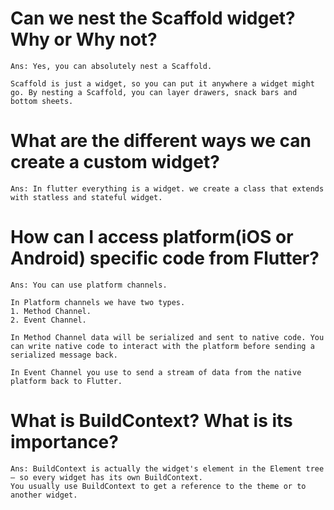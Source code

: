 # Can we nest the Scaffold widget? Why or Why not?
```
Ans: Yes, you can absolutely nest a Scaffold.

Scaffold is just a widget, so you can put it anywhere a widget might go. By nesting a Scaffold, you can layer drawers, snack bars and bottom sheets.
```

# What are the different ways we can create a custom widget?
```
Ans: In flutter everything is a widget. we create a class that extends with statless and stateful widget.
```

# How can I access platform(iOS or Android) specific code from Flutter?
```
Ans: You can use platform channels.

In Platform channels we have two types.
1. Method Channel.
2. Event Channel.

In Method Channel data will be serialized and sent to native code. You can write native code to interact with the platform before sending a serialized message back.

In Event Channel you use to send a stream of data from the native platform back to Flutter.
```

# What is BuildContext? What is its importance?
```
Ans: BuildContext is actually the widget's element in the Element tree — so every widget has its own BuildContext.
You usually use BuildContext to get a reference to the theme or to another widget.
```
